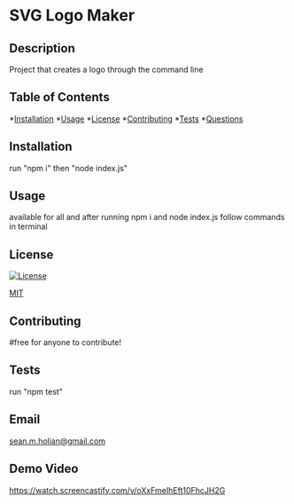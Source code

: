 # SVG Logo Maker

  ## Description
  Project that creates a logo through the command line

  ## Table of Contents
  *[Installation](#installation)
  *[Usage](#usage)
  *[License](#license)
  *[Contributing](#contributing)
  *[Tests](#tests)
  *[Questions](#questions)

      
  ## Installation
  run "npm i" then "node index.js"

  ## Usage
  available for all and after running npm i and node index.js follow commands in terminal

   ## License
[![License](https://img.shields.io/badge/License-MIT-blue.svg)](https://opensource.org/licenses/MIT)

[MIT](https://opensource.org/licenses/MIT)
  ## Contributing
  #free for anyone to contribute!

  ## Tests
  run "npm test"

  ## Email
  sean.m.holian@gmail.com

  ## Demo Video 
https://watch.screencastify.com/v/oXxFmeIhEft10FhcJH2G